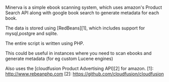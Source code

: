 Minerva is a simple ebook scanning system, which uses amazon's Product Search API along with google book search to generate metadata for each book.

The data is stored using [RedBeans][1], which includes support for mysql,postgre and sqlite.

The entire script is written using PHP.

This could be useful in instances where you need to scan ebooks and generate metadata (for eg custom Lucene engines)

Also uses the [cloudfusion Product Advertising API][2] for amazon.
[1]: http://www.rebeanphp.com
[2]: https://github.com/cloudfusion/cloudfusion

